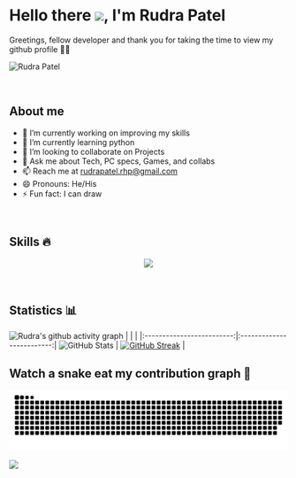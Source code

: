 #  **Hello there <img src="https://github.com/TheDudeThatCode/TheDudeThatCode/blob/master/Assets/Hi.gif" width="29">, I'm Rudra Patel**

Greetings, fellow developer and thank you for taking the time to view my github profile  🫶🏻

![Rudra Patel](https://user-images.githubusercontent.com/89503697/176100730-0fbaa2ab-09a6-4fdf-83c7-535d496d1a96.png)

<br  />

## About me 

- 🔭 I’m currently working on improving my skills
- 🌱 I’m currently learning python 
- 👯 I’m looking to collaborate on Projects
- 💬 Ask me about Tech, PC specs, Games, and collabs 
- 📫 Reach me at rudrapatel.rhp@gmail.com
- 😄 Pronouns: He/His
- ⚡ Fun fact: I can draw 

<br />

## Skills 🔥
<p align="center">
  <a href="https://skillicons.dev">
    <img src="https://skillicons.dev/icons?i=html,css,js,bootstrap,c,cpp,java,kotlin,react,python,linux,figma,bash,ps,ai,discord,git,github,vscode,androidstudio,idea,linkedin,mysql,vim&perline=12" />
  </a>
</p>

<br />

## Statistics 📊

![Rudra's github activity graph](https://activity-graph.herokuapp.com/graph?username=Rudra2198&theme=gotham)
|      |      |
|:-------------------------:|:-------------------------:|
![GitHub Stats](https://github-readme-stats.vercel.app/api?username=Rudra2198&theme=tokyonight) | [![GitHub Streak](http://github-readme-streak-stats.herokuapp.com?user=Rudra2198&theme=tokyonight)](https://git.io/streak-stats) |

## Watch a snake eat my contribution graph 🐍

![snake gif](https://github.com/Rudra2198/Rudra2198/blob/output/github-contribution-grid-snake.svg)

![](https://komarev.com/ghpvc/?username=Rudra2198&color=blueviolet)
